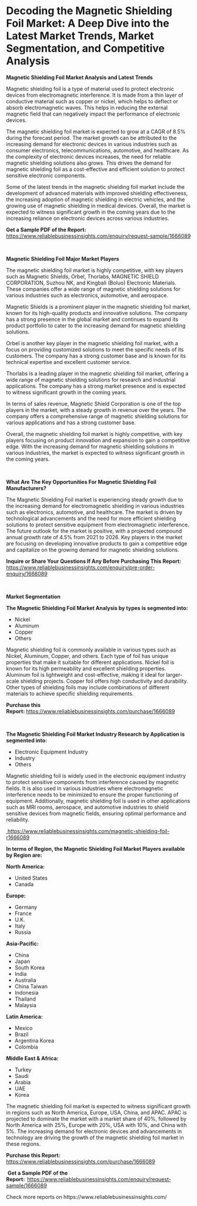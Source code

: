 <p><h1>Decoding the Magnetic Shielding Foil Market: A Deep Dive into the Latest Market Trends, Market Segmentation, and Competitive Analysis</h1></p><p><strong>Magnetic Shielding Foil Market Analysis and Latest Trends</strong></p>
<p><p>Magnetic shielding foil is a type of material used to protect electronic devices from electromagnetic interference. It is made from a thin layer of conductive material such as copper or nickel, which helps to deflect or absorb electromagnetic waves. This helps in reducing the external magnetic field that can negatively impact the performance of electronic devices.</p><p>The magnetic shielding foil market is expected to grow at a CAGR of 8.5% during the forecast period. The market growth can be attributed to the increasing demand for electronic devices in various industries such as consumer electronics, telecommunications, automotive, and healthcare. As the complexity of electronic devices increases, the need for reliable magnetic shielding solutions also grows. This drives the demand for magnetic shielding foil as a cost-effective and efficient solution to protect sensitive electronic components.</p><p>Some of the latest trends in the magnetic shielding foil market include the development of advanced materials with improved shielding effectiveness, the increasing adoption of magnetic shielding in electric vehicles, and the growing use of magnetic shielding in medical devices. Overall, the market is expected to witness significant growth in the coming years due to the increasing reliance on electronic devices across various industries.</p></p>
<p><strong>Get a Sample PDF of the Report:&nbsp;</strong> <a href="https://www.reliablebusinessinsights.com/enquiry/request-sample/1666089">https://www.reliablebusinessinsights.com/enquiry/request-sample/1666089</a></p>
<p>&nbsp;</p>
<p><strong>Magnetic Shielding Foil Major Market Players</strong></p>
<p><p>The magnetic shielding foil market is highly competitive, with key players such as Magnetic Shields, Orbel, Thorlabs, MAGNETIC SHIELD CORPORATION, Suzhou NK, and Kingbali (Boluo) Electronic Materials. These companies offer a wide range of magnetic shielding solutions for various industries such as electronics, automotive, and aerospace.</p><p>Magnetic Shields is a prominent player in the magnetic shielding foil market, known for its high-quality products and innovative solutions. The company has a strong presence in the global market and continues to expand its product portfolio to cater to the increasing demand for magnetic shielding solutions.</p><p>Orbel is another key player in the magnetic shielding foil market, with a focus on providing customized solutions to meet the specific needs of its customers. The company has a strong customer base and is known for its technical expertise and excellent customer service.</p><p>Thorlabs is a leading player in the magnetic shielding foil market, offering a wide range of magnetic shielding solutions for research and industrial applications. The company has a strong market presence and is expected to witness significant growth in the coming years.</p><p>In terms of sales revenue, Magnetic Shield Corporation is one of the top players in the market, with a steady growth in revenue over the years. The company offers a comprehensive range of magnetic shielding solutions for various applications and has a strong customer base.</p><p>Overall, the magnetic shielding foil market is highly competitive, with key players focusing on product innovation and expansion to gain a competitive edge. With the increasing demand for magnetic shielding solutions in various industries, the market is expected to witness significant growth in the coming years.</p></p>
<p>&nbsp;</p>
<p><strong>What Are The Key Opportunities For Magnetic Shielding Foil Manufacturers?</strong></p>
<p><p>The Magnetic Shielding Foil market is experiencing steady growth due to the increasing demand for electromagnetic shielding in various industries such as electronics, automotive, and healthcare. The market is driven by technological advancements and the need for more efficient shielding solutions to protect sensitive equipment from electromagnetic interference. The future outlook for the market is positive, with a projected compound annual growth rate of 4.5% from 2021 to 2026. Key players in the market are focusing on developing innovative products to gain a competitive edge and capitalize on the growing demand for magnetic shielding solutions.</p></p>
<p><strong>Inquire or Share Your Questions If Any Before Purchasing This Report:</strong> <a href="https://www.reliablebusinessinsights.com/enquiry/pre-order-enquiry/1666089">https://www.reliablebusinessinsights.com/enquiry/pre-order-enquiry/1666089</a></p>
<p>&nbsp;</p>
<p><strong>Market Segmentation</strong></p>
<p><strong>The Magnetic Shielding Foil Market Analysis by types is segmented into:</strong></p>
<p><ul><li>Nickel</li><li>Aluminum</li><li>Copper</li><li>Others</li></ul></p>
<p><p>Magnetic shielding foil is commonly available in various types such as Nickel, Aluminum, Copper, and others. Each type of foil has unique properties that make it suitable for different applications. Nickel foil is known for its high permeability and excellent shielding properties. Aluminum foil is lightweight and cost-effective, making it ideal for larger-scale shielding projects. Copper foil offers high conductivity and durability. Other types of shielding foils may include combinations of different materials to achieve specific shielding requirements.</p></p>
<p><strong>Purchase this Report:&nbsp;</strong><a href="https://www.reliablebusinessinsights.com/purchase/1666089">https://www.reliablebusinessinsights.com/purchase/1666089</a></p>
<p>&nbsp;</p>
<p><strong>The Magnetic Shielding Foil Market Industry Research by Application is segmented into:</strong></p>
<p><ul><li>Electronic Equipment Industry</li><li>Industry</li><li>Others</li></ul></p>
<p><p>Magnetic shielding foil is widely used in the electronic equipment industry to protect sensitive components from interference caused by magnetic fields. It is also used in various industries where electromagnetic interference needs to be minimized to ensure the proper functioning of equipment. Additionally, magnetic shielding foil is used in other applications such as MRI rooms, aerospace, and automotive industries to shield sensitive devices from magnetic fields, ensuring optimal performance and reliability.</p></p>
<p><a href="https://www.reliablebusinessinsights.com/magnetic-shielding-foil-r1666089">&nbsp;https://www.reliablebusinessinsights.com/magnetic-shielding-foil-r1666089</a></p>
<p><strong>In terms of Region, the Magnetic Shielding Foil Market Players available by Region are:</strong></p>
<p>
    <p> <strong> North America: </strong>
        <ul>
            <li>United States</li>
            <li>Canada</li>
        </ul>
        </p> 
    <p> <strong> Europe: </strong>
        <ul>
            <li>Germany</li>
            <li>France</li>
            <li>U.K.</li>
            <li>Italy</li>
            <li>Russia</li>
        </ul>
        </p> 
    <p> <strong> Asia-Pacific: </strong>
        <ul>
            <li>China</li>
            <li>Japan</li>
            <li>South Korea</li>
            <li>India</li>
            <li>Australia</li>
            <li>China Taiwan</li>
            <li>Indonesia</li>
            <li>Thailand</li>
            <li>Malaysia</li>
        </ul>
        </p> 
    <p> <strong> Latin America: </strong>
        <ul>
            <li>Mexico</li>
            <li>Brazil</li>
            <li>Argentina Korea</li>
            <li>Colombia</li>
        </ul>
        </p> 
    <p> <strong> Middle East & Africa: </strong>
        <ul>
            <li>Turkey</li>
            <li>Saudi</li>
            <li>Arabia</li>
            <li>UAE</li>
            <li>Korea</li>
        </ul>
    </p>
    </p>
<p><p>The magnetic shielding foil market is expected to witness significant growth in regions such as North America, Europe, USA, China, and APAC. APAC is projected to dominate the market with a market share of 40%, followed by North America with 25%, Europe with 20%, USA with 10%, and China with 5%. The increasing demand for electronic devices and advancements in technology are driving the growth of the magnetic shielding foil market in these regions.</p></p>
<p><strong>Purchase this Report: </strong><a href="https://www.reliablebusinessinsights.com/purchase/1666089">https://www.reliablebusinessinsights.com/purchase/1666089</a></p>
<p>&nbsp;<strong>Get a Sample PDF of the Report:&nbsp;&nbsp;</strong><a href="https://www.reliablebusinessinsights.com/enquiry/request-sample/1666089">https://www.reliablebusinessinsights.com/enquiry/request-sample/1666089</a></p>
<p><strong></strong></p>
<p>Check more reports on https://www.reliablebusinessinsights.com/</p>